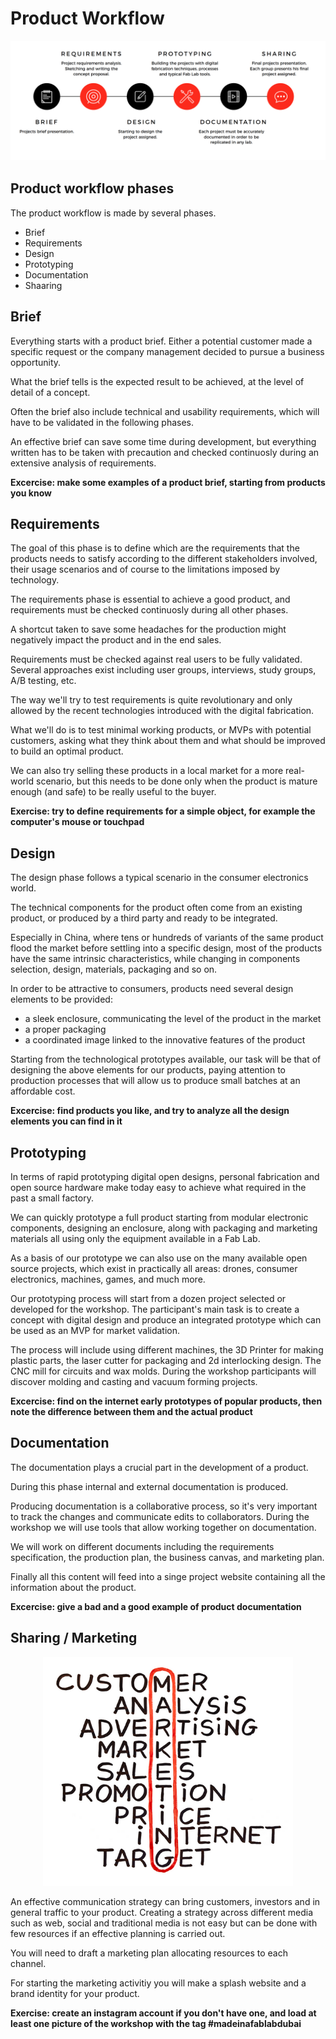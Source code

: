 # Product Workflow

![Workflow](assets/workflow.png)


## Product workflow phases

The product workflow is made by several phases.

- Brief
- Requirements
- Design
- Prototyping
- Documentation
- Shaaring

## Brief

Everything starts with a product brief. Either a potential customer made a specific request or the company management decided to pursue a business opportunity.

What the brief tells is the expected result to be achieved, at the level of detail of a concept.

Often the brief also include technical and usability requirements, which will have to be validated in the following phases.

An effective brief can save some time during development, but everything written has to be taken with precaution and checked continuosly during an extensive analysis of requirements.

**Excercise: make some examples of a product brief, starting from products you know**

## Requirements

The goal of this phase is to define which are the requirements that the products needs to satisfy according to the different stakeholders involved, their usage scenarios and of course to the limitations imposed by technology.

The requirements phase is essential to achieve a good product, 
and requirements must be checked continuosly during all other phases.

A shortcut taken to save some headaches for the production might negatively impact the product and in the end sales.

Requirements must be checked against real users to be fully validated. Several approaches exist including user groups, interviews, study groups, A/B testing, etc.

The way we'll try to test requirements is quite revolutionary and only allowed by the recent technologies introduced with the digital fabrication.

What we'll do is to test minimal working products, or MVPs with
potential customers, asking what they think about them and what should be improved to build an optimal product.

We can also try selling these products in a local market for a more real-world scenario, but this needs to be done only when the product is mature enough (and safe) to be really useful to the buyer.

**Exercise: try to define requirements for a simple object, for example the computer's mouse or touchpad**


## Design

The design phase follows a typical scenario in the consumer electronics world.

The technical components for the product often come from an existing product, or produced by a third party and ready to be integrated. 

Especially in China, where tens or hundreds of variants of the same product flood the market before settling into a specific design, most of the products have the same intrinsic characteristics, while changing in components selection, design, materials, packaging and so on.

In order to be attractive to consumers, products need several design elements to be provided:

- a sleek enclosure, communicating the level of the product in the market
- a proper packaging 
- a coordinated image linked to the innovative features of the product

Starting from the technological prototypes available, our task will be that of designing the above elements for our products, paying attention to production processes that will allow us to produce small batches at an affordable cost.

**Excercise: find products you like, and try to analyze all the design elements you can find in it**

## Prototyping

In terms of rapid prototyping digital open designs, personal fabrication and open source hardware make today easy to achieve what required in the past a small factory.

We can quickly prototype a full product starting from modular electronic components, designing an enclosure, along with packaging and marketing materials all using only the equipment available in a Fab Lab.

As a basis of our prototype we can also use on the many available open source projects, which exist in practically all areas: drones, consumer electronics, machines, games, and much more.

Our prototyping process will start from a dozen project selected or developed for the workshop. The participant's main task is to create a concept with digital design and produce an integrated prototype which can be used as an MVP for market validation.

The process will include using different machines, the 3D Printer for making plastic parts, the laser cutter for packaging and 2d interlocking design. The CNC mill for circuits and wax molds. During the workshop participants will discover molding and casting and vacuum forming projects.

**Excercise: find on the internet early prototypes of popular products, then note the difference between them and the actual product**

## Documentation

The documentation plays a crucial part in the development of a product. 

During this phase internal and external documentation is produced.

Producing documentation is a collaborative process, so it's very important to track the changes and communicate edits to collaborators. During the workshop we will use tools that allow working together on documentation.

We will work on different documents including the requirements specification,
the production plan, the business canvas, and marketing plan.

Finally all this content will feed into a singe project website containing all the information about the product.

**Excercise: give a bad and a good example of product documentation**

## Sharing / Marketing

<div style="text-align:center">
<img src="assets/marketing.png" style="max-width: 400px">
</div>

An effective communication strategy can bring customers, investors and in general traffic to your product. Creating a strategy across different media such as web, social and traditional media is not easy but can be done with few resources if an effective planning is carried out.

You will need to draft a marketing plan allocating resources to each channel.

For starting the marketing activitiy you will make a splash website and a brand identity for your product.

**Exercise: create an instagram account if you don't have one, and load at least one picture of the workshop with the tag #madeinafablabdubai**
